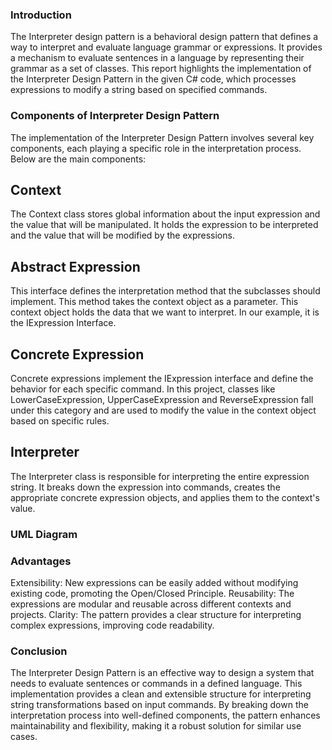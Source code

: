 ### Introduction
The Interpreter design pattern is a behavioral design pattern that defines a way to interpret and evaluate language grammar or expressions. It provides a mechanism to evaluate sentences in a language by representing their grammar as a set of classes.
This report highlights the implementation of the Interpreter Design Pattern in the given C# code, which processes expressions to modify a string based on specified commands.

### Components of Interpreter Design Pattern
The implementation of the Interpreter Design Pattern involves several key components, each playing a specific role in the interpretation process. Below are the main components:
## Context
The Context class stores global information about the input expression and the value that will be manipulated. It holds the expression to be interpreted and the value that will be modified by the expressions.
## Abstract Expression
This interface defines the interpretation method that the subclasses should implement. This method takes the context object as a parameter. This context object holds the data that we want to interpret. In our example, it is the IExpression Interface.
## Concrete Expression
Concrete expressions implement the IExpression interface and define the behavior for each specific command. In this project, classes like LowerCaseExpression, UpperCaseExpression and ReverseExpression fall under this category and are used to modify the value in the context object based on specific rules.
## Interpreter
The Interpreter class is responsible for interpreting the entire expression string. It breaks down the expression into commands, creates the appropriate concrete expression objects, and applies them to the context's value.

### UML Diagram


### Advantages
Extensibility: New expressions can be easily added without modifying existing code, promoting the Open/Closed Principle.
Reusability: The expressions are modular and reusable across different contexts and projects.
Clarity: The pattern provides a clear structure for interpreting complex expressions, improving code readability.

### Conclusion
The Interpreter Design Pattern is an effective way to design a system that needs to evaluate sentences or commands in a defined language. This implementation provides a clean and extensible structure for interpreting string transformations based on input commands. By breaking down the interpretation process into well-defined components, the pattern enhances maintainability and flexibility, making it a robust solution for similar use cases.
